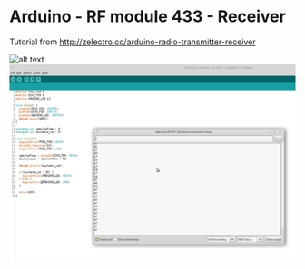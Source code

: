 # Arduino - RF module 433 - Receiver

Tutorial from http://zelectro.cc/arduino-radio-transmitter-receiver

![alt text](https://github.com/tapin13/Arduino4Fun/blob/master/ultrasonic-sensor-hc-sr04/rf-module-433.jpg)
![alt text](https://github.com/tapin13/Arduino4Fun/blob/master/ultrasonic-sensor-hc-sr04/Screenshot.png)

